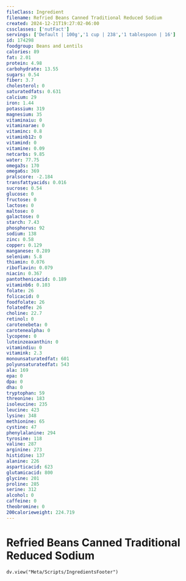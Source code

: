 ```yaml
---
fileClass: Ingredient
filename: Refried Beans Canned Traditional Reduced Sodium
created: 2024-12-21T19:27:02-06:00
cssclasses: ['nutFact']
servings: ['Default | 100g','1 cup | 238','1 tablespoon | 16']
id: 174298
foodgroup: Beans and Lentils
calories: 89
fat: 2.01
protein: 4.98
carbohydrate: 13.55
sugars: 0.54
fiber: 3.7
cholesterol: 0
saturatedfats: 0.631
calcium: 29
iron: 1.44
potassium: 319
magnesium: 35
vitaminaiu: 0
vitaminarae: 0
vitaminc: 0.8
vitaminb12: 0
vitamind: 0
vitamine: 0.09
netcarbs: 9.85
water: 77.75
omega3s: 170
omega6s: 369
pralscore: -2.184
transfattyacids: 0.016
sucrose: 0.54
glucose: 0
fructose: 0
lactose: 0
maltose: 0
galactose: 0
starch: 7.43
phosphorus: 92
sodium: 138
zinc: 0.58
copper: 0.129
manganese: 0.289
selenium: 5.8
thiamin: 0.076
riboflavin: 0.079
niacin: 0.367
pantothenicacid: 0.189
vitaminb6: 0.103
folate: 26
folicacid: 0
foodfolate: 26
folatedfe: 26
choline: 22.7
retinol: 0
carotenebeta: 0
carotenealpha: 0
lycopene: 0
luteinzeaxanthin: 0
vitamindiu: 0
vitamink: 2.3
monounsaturatedfat: 601
polyunsaturatedfat: 543
ala: 169
epa: 0
dpa: 0
dha: 0
tryptophan: 59
threonine: 183
isoleucine: 235
leucine: 423
lysine: 348
methionine: 65
cystine: 47
phenylalanine: 294
tyrosine: 118
valine: 287
arginine: 273
histidine: 137
alanine: 226
asparticacid: 623
glutamicacid: 800
glycine: 201
proline: 285
serine: 312
alcohol: 0
caffeine: 0
theobromine: 0
200calorieweight: 224.719
---
```


# Refried Beans Canned Traditional Reduced Sodium

```dataviewjs
dv.view("Meta/Scripts/IngredientsFooter")
```